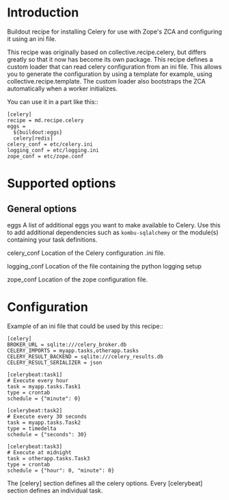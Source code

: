 Introduction
============

Buildout recipe for installing Celery for use with Zope's ZCA and configuring
it using an ini file.

This recipe was originally based on collective.recipe.celery,
but differs greatly so that it now has become its own package. This recipe
defines a custom loader that can read celery configuration from an ini file.
This allows you to generate the configuration by using a template for
example, using collective.recipe.template. The custom loader also bootstraps
the ZCA automatically when a worker initializes.

You can use it in a part like this::

    [celery]
    recipe = md.recipe.celery
    eggs =
      ${buildout:eggs}
      celery[redis]
    celery_conf = etc/celery.ini
    logging_conf = etc/logging.ini
    zope_conf = etc/zope.conf


Supported options
=================

General options
---------------

eggs
    A list of additional eggs you want to make available to Celery. Use this to
    add additional dependencies such as ``kombu-sqlalchemy`` or the module(s)
    containing your task definitions.

celery_conf
    Location of the Celery configuration .ini file.

logging_conf
    Location of the file containing the python logging setup

zope_conf
    Location of the zope configuration file.


Configuration
=============

Example of an ini file that could be used by this recipe::

    [celery]
    BROKER_URL = sqlite:///celery_broker.db
    CELERY_IMPORTS = myapp.tasks,otherapp.tasks
    CELERY_RESULT_BACKEND = sqlite:///celery_results.db
    CELERY_RESULT_SERIALIZER = json

    [celerybeat:task1]
    # Execute every hour
    task = myapp.tasks.Task1
    type = crontab
    schedule = {"minute": 0}

    [celerybeat:task2]
    # Execute every 30 seconds
    task = myapp.tasks.Task2
    type = timedelta
    schedule = {"seconds": 30}

    [celerybeat:task3]
    # Execute at midnight
    task = otherapp.tasks.Task3
    type = crontab
    schedule = {"hour": 0, "minute": 0}

The [celery] section defines all the celery options. Every [celerybeat]
section defines an individual task.
